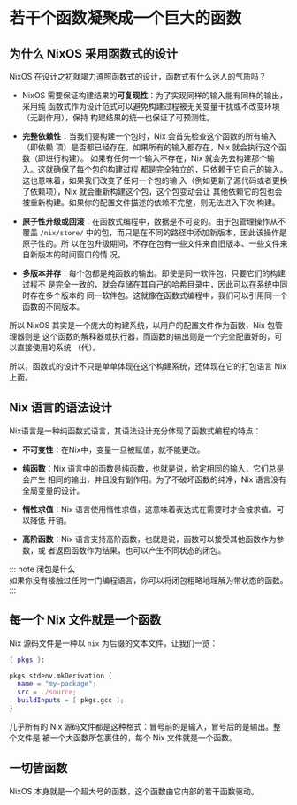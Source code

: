 # 若干个函数凝聚成一个巨大的函数

## 为什么 NixOS 采用函数式的设计

NixOS 在设计之初就竭力遵照函数式的设计，函数式有什么迷人的气质吗？

- NixOS 需要保证构建结果的**可复现性**：为了实现同样的输入能有同样的输出，采用纯
  函数式作为设计范式可以避免构建过程被无关变量干扰或不改变环境（无副作用），保持
  构建结果的统一也保证了可预测性。

- **完整依赖性**：当我们要构建一个包时，Nix 会首先检查这个函数的所有输入（即依赖
  项）是否都已经存在。如果所有的输入都存在，Nix 就会执行这个函数（即进行构建）。
  如果有任何一个输入不存在，Nix 就会先去构建那个输入。这就确保了每个包的构建过程
  都是完全独立的，只依赖于它自己的输入。这也意味着，如果我们改变了任何一个包的输
  入（例如更新了源代码或者更换了依赖项），Nix 就会重新构建这个包，这个包变动会让
  其他依赖它的包也会被重新构建。如果你的配置文件描述的依赖不完整，则无法进入下次
  构建。

- **原子性升级或回滚**：在函数式编程中，数据是不可变的。由于包管理操作从不覆盖
  `/nix/store/` 中的包，而只是在不同的路径中添加新版本，因此该操作是原子性的。所
  以在包升级期间，不存在包有一些文件来自旧版本、一些文件来自新版本的时间窗口的情
  况。

- **多版本并存**：每个包都是纯函数的输出。即使是同一软件包，只要它们的构建过程不
  是完全一致的，就会存储在其自己的哈希目录中，因此可以在系统中同时存在多个版本的
  同一软件包。这就像在函数式编程中，我们可以引用同一个函数的不同版本。

所以 NixOS 其实是一个庞大的构建系统，以用户的配置文件作为函数，Nix 包管理器则是
这个函数的解释器或执行器，而函数的输出则是一个完全配置好的，可以直接使用的系统
（代）。

所以，函数式的设计不只是单单体现在这个构建系统，还体现在它的打包语言 Nix 上面。

## Nix 语言的语法设计

Nix语言是一种纯函数式语言，其语法设计充分体现了函数式编程的特点：

- **不可变性**：在Nix中，变量一旦被赋值，就不能更改。

- **纯函数**：Nix 语言中的函数是纯函数，也就是说，给定相同的输入，它们总是会产生
  相同的输出，并且没有副作用。为了不破坏函数的纯净，Nix 语言没有全局变量的设计。

- **惰性求值**：Nix 语言使用惰性求值，这意味着表达式在需要时才会被求值。可以降低
  开销。

- **高阶函数**：Nix 语言支持高阶函数，也就是说，函数可以接受其他函数作为参数，或
  者返回函数作为结果，也可以产生不同状态的闭包。

::: note 闭包是什么  
如果你没有接触过任何一门编程语言，你可以将闭包粗略地理解为带状态的函数。  
:::

## 每一个 Nix 文件就是一个函数

Nix 源码文件是一种以 `nix` 为后缀的文本文件，让我们一览：

```nix
{ pkgs }:

pkgs.stdenv.mkDerivation {
  name = "my-package";
  src = ./source;
  buildInputs = [ pkgs.gcc ];
}
```

几乎所有的 Nix 源码文件都是这种格式：冒号前的是输入，冒号后的是输出。整个文件是
被一个大函数所包裹住的，每个 Nix 文件就是一个函数。

## 一切皆函数

NixOS 本身就是一个超大号的函数，这个函数由它内部的若干函数驱动。
